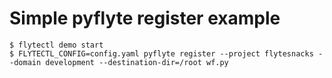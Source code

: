 # Simple pyflyte register example

```
$ flytectl demo start
$ FLYTECTL_CONFIG=config.yaml pyflyte register --project flytesnacks --domain development --destination-dir=/root wf.py
```
